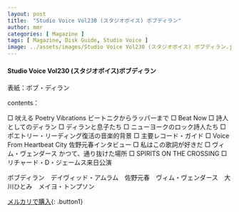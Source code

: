 ```yaml
---
layout: post
title:  "Studio Voice Vol230 (スタジオボイス) ボブディラン"
author: mmr
categories: [ Magazine ]
tags: [ Magazine, Disk Guide, Studio Voice ]
image: ../assets/images/Studio Voice Vol230 (スタジオボイス) ボブディラン.jpg
---
```


#### Studio Voice Vol230 (スタジオボイス)ボブディラン

表紙：ボブ・ディラン

contents：

□ 吠える Poetry Vibrations ビートニクからラッパーまで
□ Beat Now
□ 詩人としてのディラン
□ ディランと息子たち
□ ニューヨークのロック詩人たち
□ ポエトリー・リーディング復活の音楽的背景
□ 主要レコード・ガイド
□ Voice From Heartbeat City 佐野元春インタビュー
□ 私はこの歌詞が好きだ
□ ヴィム・ヴェンダース かつて、通り抜けた場所
□ SPIRITS ON THE CROSSING
□ リチャード・D・ジェームス来日公演

ボブディラン　デイヴィッド・アムラム　佐野元春　ヴィム・ヴェンダース　大川ひとみ　メイヨ・トンプソン


[メルカリで購入](https://jp.mercari.com/item/m83378534069){: .button1}
